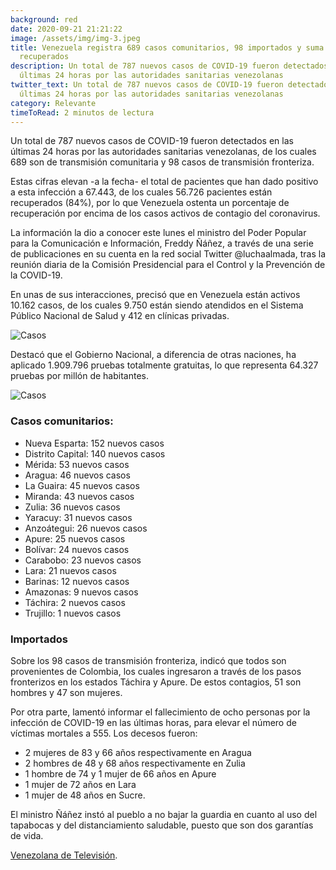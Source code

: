 ```yaml
---
background: red
date: 2020-09-21 21:21:22
image: /assets/img/img-3.jpeg
title: Venezuela registra 689 casos comunitarios, 98 importados y suma 56.726
  recuperados
description: Un total de 787 nuevos casos de COVID-19 fueron detectados en las
  últimas 24 horas por las autoridades sanitarias venezolanas
twitter_text: Un total de 787 nuevos casos de COVID-19 fueron detectados en las
  últimas 24 horas por las autoridades sanitarias venezolanas
category: Relevante
timeToRead: 2 minutos de lectura
---
```


Un total de 787 nuevos casos de COVID-19 fueron detectados en las últimas 24 horas por las autoridades sanitarias venezolanas, de los cuales 689 son de transmisión comunitaria y 98 casos de transmisión fronteriza.

Estas cifras elevan -a la fecha- el total de pacientes que han dado positivo a esta infección a 67.443, de los cuales 56.726 pacientes están recuperados (84%), por lo que Venezuela ostenta un porcentaje de recuperación por encima de los casos activos de contagio del coronavirus.

La información la dio a conocer este lunes el ministro del Poder Popular para la Comunicación e Información,  Freddy Ñáñez, a través de una serie de publicaciones en su cuenta en la red social Twitter @luchaalmada, tras la reunión diaria de la Comisión Presidencial para el Control y la Prevención de la COVID-19. 

En unas de sus interacciones, precisó que en Venezuela están activos 10.162 casos, de los cuales  9.750 están siendo atendidos en el Sistema Público Nacional de Salud y 412 en clínicas privadas. 

![Casos](/assets/img/img-2.jpeg)

Destacó que el Gobierno Nacional, a diferencia de otras naciones, ha aplicado 1.909.796 pruebas totalmente gratuitas, lo que representa 64.327 pruebas por millón de habitantes.

![Casos](/assets/img/img-3.jpeg)

### Casos comunitarios:

- Nueva Esparta: 152 nuevos casos
- Distrito Capital: 140 nuevos casos
- Mérida: 53 nuevos casos
- Aragua: 46 nuevos casos
- La Guaira: 45 nuevos casos
- Miranda: 43 nuevos casos
- Zulia: 36 nuevos casos
- Yaracuy: 31 nuevos casos
- Anzoátegui: 26 nuevos casos
- Apure: 25 nuevos casos
- Bolívar: 24 nuevos casos
- Carabobo: 23 nuevos casos
- Lara: 21 nuevos casos
- Barinas: 12 nuevos casos
- Amazonas: 9 nuevos casos
- Táchira: 2 nuevos casos
- Trujillo: 1 nuevos casos

### Importados

Sobre los 98 casos de transmisión fronteriza, indicó que todos son provenientes de Colombia, los cuales ingresaron a través de los pasos fronterizos en los estados Táchira y Apure. De estos contagios, 51 son hombres y 47 son mujeres.

Por otra parte, lamentó informar el fallecimiento de ocho personas por la infección de COVID-19 en las últimas horas, para elevar el número de víctimas mortales a 555. Los decesos fueron:

- 2 mujeres de 83 y 66 años respectivamente en Aragua
- 2 hombres de 48 y 68 años respectivamente en Zulia
- 1 hombre de 74 y 1 mujer de 66 años en Apure
- 1 mujer de 72 años en Lara
- 1 mujer de 48 años en Sucre.

El ministro Ñáñez instó al pueblo a no bajar la guardia en cuanto al uso del tapabocas y del distanciamiento saludable, puesto que son dos garantías de vida.

[Venezolana de Televisión](https://www.vtv.gob.ve/venezuela-casos-covid-21092020/).
